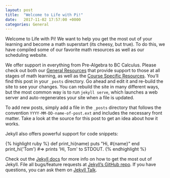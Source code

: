 ```yaml
---
layout: post
title:  "Welcome to Life with Pi!"
date:   2017-11-02 17:57:00 +0000
categories: General
---
```

Welcome to Life with Pi! We want to help you get the most out of your learning and become a math superstart (its cheesy, but true). To do this, we have compiled some of our favorite math resources as well as our scheduling website.

We offer support in everything from Pre-Algebra to BC Calculus. Please check out both our [General Resources][general-links] that provide support to those at all stages of math learning, as well as the [Course Specific Resources][course-specific-links].
You’ll find this post in your `_posts` directory. Go ahead and edit it and re-build the site to see your changes. You can rebuild the site in many different ways, but the most common way is to run `jekyll serve`, which launches a web server and auto-regenerates your site when a file is updated.

To add new posts, simply add a file in the `_posts` directory that follows the convention `YYYY-MM-DD-name-of-post.ext` and includes the necessary front matter. Take a look at the source for this post to get an idea about how it works.

Jekyll also offers powerful support for code snippets:

{% highlight ruby %}
def print_hi(name)
  puts "Hi, #{name}"
end
print_hi('Tom')
#=> prints 'Hi, Tom' to STDOUT.
{% endhighlight %}

Check out the [Jekyll docs][jekyll-docs] for more info on how to get the most out of Jekyll. File all bugs/feature requests at [Jekyll’s GitHub repo][jekyll-gh]. If you have questions, you can ask them on [Jekyll Talk][jekyll-talk].

[general-links]: www.lifeofpi.com
[course-specific-links]: www.lifeofpi.com

[jekyll-docs]: http://jekyllrb.com/docs/home
[jekyll-gh]:   https://github.com/jekyll/jekyll
[jekyll-talk]: https://talk.jekyllrb.com/
